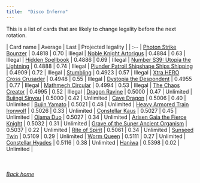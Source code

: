 ```yaml
---
title:  "Disco Inferno"
---
```


This is a list of cards that are likely to change legality before the next rotation.

| Card name | Average | Last | Projected legality |
| :-- |
[Photon Strike Bounzer](https://db.ygoprodeck.com/card/?search=Photon%20Strike%20Bounzer) | 0.4818 | 0.70 | Illegal |
[Noble Knight Artorigus](https://db.ygoprodeck.com/card/?search=Noble%20Knight%20Artorigus) | 0.4884 | 0.63 | Illegal |
[Hidden Spellbook](https://db.ygoprodeck.com/card/?search=Hidden%20Spellbook) | 0.4886 | 0.69 | Illegal |
[Number S39: Utopia the Lightning](https://db.ygoprodeck.com/card/?search=Number%20S39:%20Utopia%20the%20Lightning) | 0.4888 | 0.74 | Illegal |
[Plunder Patroll Shipshape Ships Shipping](https://db.ygoprodeck.com/card/?search=Plunder%20Patroll%20Shipshape%20Ships%20Shipping) | 0.4909 | 0.72 | Illegal |
[Stumbling](https://db.ygoprodeck.com/card/?search=Stumbling) | 0.4923 | 0.57 | Illegal |
[Xtra HERO Cross Crusader](https://db.ygoprodeck.com/card/?search=Xtra%20HERO%20Cross%20Crusader) | 0.4948 | 0.55 | Illegal |
[Dystopia the Despondent](https://db.ygoprodeck.com/card/?search=Dystopia%20the%20Despondent) | 0.4955 | 0.77 | Illegal |
[Mathmech Circular](https://db.ygoprodeck.com/card/?search=Mathmech%20Circular) | 0.4994 | 0.53 | Illegal |
[The Chaos Creator](https://db.ygoprodeck.com/card/?search=The%20Chaos%20Creator) | 0.4995 | 0.52 | Illegal |
[Dragon Ravine](https://db.ygoprodeck.com/card/?search=Dragon%20Ravine) | 0.5000 | 0.47 | Unlimited |
[Bujingi Sinyou](https://db.ygoprodeck.com/card/?search=Bujingi%20Sinyou) | 0.5000 | 0.42 | Unlimited |
[Cave Dragon](https://db.ygoprodeck.com/card/?search=Cave%20Dragon) | 0.5006 | 0.40 | Unlimited |
[Bujin Yamato](https://db.ygoprodeck.com/card/?search=Bujin%20Yamato) | 0.5021 | 0.48 | Unlimited |
[Heavy Armored Train Ironwolf](https://db.ygoprodeck.com/card/?search=Heavy%20Armored%20Train%20Ironwolf) | 0.5026 | 0.33 | Unlimited |
[Constellar Kaus](https://db.ygoprodeck.com/card/?search=Constellar%20Kaus) | 0.5027 | 0.45 | Unlimited |
[Ojama Duo](https://db.ygoprodeck.com/card/?search=Ojama%20Duo) | 0.5027 | 0.34 | Unlimited |
[Arisen Gaia the Fierce Knight](https://db.ygoprodeck.com/card/?search=Arisen%20Gaia%20the%20Fierce%20Knight) | 0.5032 | 0.31 | Unlimited |
[Grave of the Super Ancient Organism](https://db.ygoprodeck.com/card/?search=Grave%20of%20the%20Super%20Ancient%20Organism) | 0.5037 | 0.22 | Unlimited |
[Rite of Spirit](https://db.ygoprodeck.com/card/?search=Rite%20of%20Spirit) | 0.5061 | 0.34 | Unlimited |
[Sunseed Twin](https://db.ygoprodeck.com/card/?search=Sunseed%20Twin) | 0.5109 | 0.29 | Unlimited |
[Worm Queen](https://db.ygoprodeck.com/card/?search=Worm%20Queen) | 0.5111 | 0.27 | Unlimited |
[Constellar Hyades](https://db.ygoprodeck.com/card/?search=Constellar%20Hyades) | 0.5116 | 0.38 | Unlimited |
[Haniwa](https://db.ygoprodeck.com/card/?search=Haniwa) | 0.5398 | 0.02 | Unlimited |

<br>

###### [Back home](index)